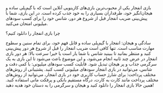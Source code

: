 بازی انفجار یکی از محبوب‌ترین بازی‌های کازینویی آنلاین است که با گیم‌پلی ساده و هیجان‌انگیز خود، طرفداران بسیاری را به خود جذب کرده است. در این بازی، شما با پیش‌بینی ضریب انفجار قبل از شروع هر دور، شانس خود را برای کسب سودهای میلیونی امتحان می‌کنید.

چرا بازی انفجار را دانلود کنیم؟

سادگی و هیجان: انفجار با گیم‌پلی ساده و قابل فهم خود، برای تمام سنین و سطوح مهارت مناسب است. تنها کافی است ضریب انفجار را قبل از شروع هر دور پیش‌بینی کنید و منتظر بمانید تا ببینید شانس با شما یار است یا خیر!
سرعت بالا: هر دور بازی انفجار در عرض چند ثانیه انجام می‌شود، و این موضوع باعث می‌شود تا این بازی به یک سرگرمی جذاب و پر هیجان تبدیل شود.
قابلیت کسب سودهای میلیونی: با کمی دقت و شانس، می‌توانید در بازی انفجار سودهای میلیونی کسب کنید.
پشتیبانی از روش‌های مختلف پرداخت: برای شارژ حساب کاربری خود در بازی انفجار، می‌توانید از روش‌های مختلف پرداخت مانند کارت به کارت، درگاه مستقیم بانکی و پرفکت مانی استفاده کنید.
همین حالا بازی انفجار را دانلود کنید و هیجان و سرگرمی را به دستان خود هدیه دهید!
